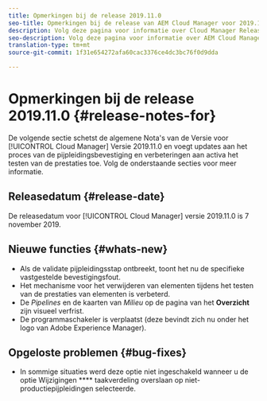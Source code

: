 ```yaml
---
title: Opmerkingen bij de release 2019.11.0
seo-title: Opmerkingen bij de release van AEM Cloud Manager voor 2019.11.0
description: Volg deze pagina voor informatie over Cloud Manager Release 2019.11.0.
seo-description: Volg deze pagina voor informatie over AEM Cloud Manager Release 2019.11.0.
translation-type: tm+mt
source-git-commit: 1f31e654272afa60cac3376ce4dc3bc76f0d9dda

---
```


# Opmerkingen bij de release 2019.11.0 {#release-notes-for}

De volgende sectie schetst de algemene Nota&#39;s van de Versie voor [!UICONTROL Cloud Manager] Versie 2019.11.0 en voegt updates aan het proces van de pijpleidingsbevestiging en verbeteringen aan activa het testen van de prestaties toe.
Volg de onderstaande secties voor meer informatie.

## Releasedatum {#release-date}

De releasedatum voor [!UICONTROL Cloud Manager] versie 2019.11.0 is 7 november 2019.

## Nieuwe functies {#whats-new}

* Als de validate pijpleidingsstap ontbreekt, toont het nu de specifieke vastgestelde bevestigingsfout.
* Het mechanisme voor het verwijderen van elementen tijdens het testen van de prestaties van elementen is verbeterd.
* De *Pipelines* en de kaarten van *Milieu* op de pagina van het **Overzicht** zijn visueel verfrist.
* De programmaschakeler is verplaatst (deze bevindt zich nu onder het logo van Adobe Experience Manager).

## Opgeloste problemen {#bug-fixes}

* In sommige situaties werd deze optie niet ingeschakeld wanneer u de optie Wijzigingen **** taakverdeling overslaan op niet-productiepijpleidingen selecteerde.
